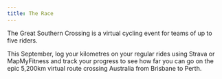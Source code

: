 ```yaml
---
title: The Race
---
```


The Great Southern Crossing is a virtual cycling event for teams of up to five riders.

This September, log your kilometres on your regular rides using Strava or MapMyFitness and track your progress to see how far you can go on the epic 5,200km virtual route crossing Australia from Brisbane to Perth.

